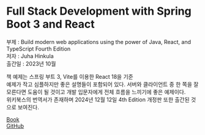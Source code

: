 # Full Stack Development with Spring Boot 3 and React

부제 : Build modern web applications using the power of Java, React, and TypeScript
Fourth Edition   
저자 : Juha Hinkula   
출간일 : 2023년 10월

책 예제는 스프링 부트 3, Vite를 이용한 React 18을 기준   
예제가 작고 심플하지만 좋은 설명들이 포함되어 있다. 서버와 클라이언트 중 한 쪽을 잘 모른다면 도움이 될 것이고 개발 입문자에게 전체 흐름을 느끼기에 좋은 예제이다.   
위키북스의 번역서가 존재하며 2024년 12월 12일 4th Edition 개정판 또한 출간된 것으로 보여진다.


[Book](https://www.packtpub.com/en-us/product/full-stack-development-with-spring-boot-3-and-react-9781805126812)   
[GitHub](https://github.com/PacktPublishing/Full-Stack-Development-with-Spring-Boot-3-and-React-Fourth-Edition)
